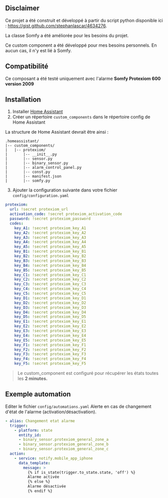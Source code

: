 
## Disclaimer

Ce projet a été construit et développé à partir du script python disponible ici : https://gist.github.com/stephanlascar/4634276.

La classe Somfy a été améliorée pour les besoins du projet.

Ce custom component a été développé pour mes besoins personnels. En aucun cas, il n'y est lié à Somfy.

## Compatibilité
Ce composant a été testé uniquement avec l'alarme **Somfy Protexiom 600 version 2009**

## Installation

 1. Installer [Home Assistant](https://www.home-assistant.io/)
 2. Créer un répertoire `custom_components` dans le répertoire config de Home Assistant
 
 La structure de Home Assistant devrait être ainsi :

    .homeassistant/
    |-- custom_components/
    |   |-- protexiom/
    |       |-- __init__.py
    |       |-- sensor.py
    |       |-- binary_sensor.py
    |       |-- alarm_control_panel.py
    |       |-- const.py
    |       |-- manifest.json
    |       |-- somfy.py

 3. Ajouter la configuration suivante dans votre fichier `config/configuration.yaml`

```yaml
protexiom:  
  url: !secret protexiom_url
  activation_code: !secret protexiom_activation_code
  password: !secret protexiom_password
  codes:
    key_A1: !secret protexiom_key_A1
    key_A2: !secret protexiom_key_A2
    key_A3: !secret protexiom_key_A3
    key_A4: !secret protexiom_key_A4
    key_A5: !secret protexiom_key_A5
    key_B1: !secret protexiom_key_B1
    key_B2: !secret protexiom_key_B2
    key_B3: !secret protexiom_key_B3
    key_B4: !secret protexiom_key_B4
    key_B5: !secret protexiom_key_B5
    key_C1: !secret protexiom_key_C1
    key_C2: !secret protexiom_key_C2
    key_C3: !secret protexiom_key_C3
    key_C4: !secret protexiom_key_C4
    key_C5: !secret protexiom_key_C5
    key_D1: !secret protexiom_key_D1
    key_D2: !secret protexiom_key_D2
    key_D3: !secret protexiom_key_D3
    key_D4: !secret protexiom_key_D4
    key_D5: !secret protexiom_key_D5
    key_E1: !secret protexiom_key_E1
    key_E2: !secret protexiom_key_E2
    key_E3: !secret protexiom_key_E3
    key_E4: !secret protexiom_key_E4
    key_E5: !secret protexiom_key_E5
    key_F1: !secret protexiom_key_F1
    key_F2: !secret protexiom_key_F2
    key_F3: !secret protexiom_key_F3
    key_F4: !secret protexiom_key_F4
    key_F5: !secret protexiom_key_F5
```

> Le custom_component est configuré pour récupérer les états toutes les **2 minutes.**

## Exemple automation
Editer le fichier `config/automations.yaml`
Alerte en cas de changement d'état de l'alarme (activation/désactivation).
```yaml
- alias: Changement etat alarme
  trigger:
    - platform: state
      entity_id: 
      - binary_sensor.protexiom_general_zone_a
      - binary_sensor.protexiom_general_zone_b
      - binary_sensor.protexiom_general_zone_c
  action:
    - service: notify.mobile_app_iphone
      data_template:
        message: >
          {% if is_state(trigger.to_state.state, 'off') %}
          Alarme activée
          {% else %}
          Alarme désactivée
          {% endif %}
```
